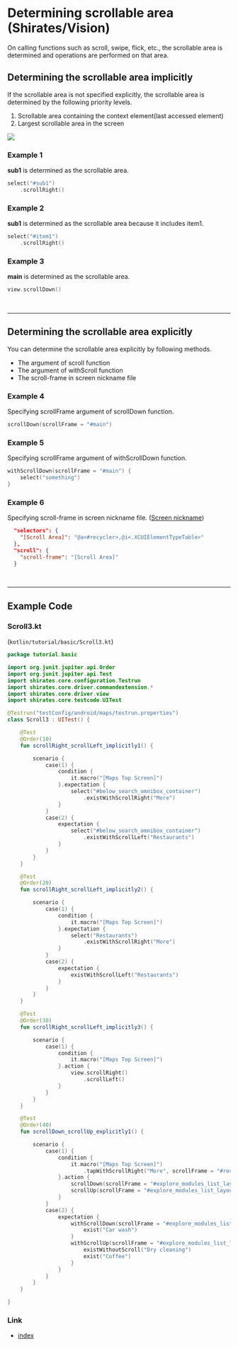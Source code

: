 # Determining scrollable area (Shirates/Vision)

On calling functions such as scroll, swipe, flick, etc.,
the scrollable area is determined and operations are performed on that area.

## Determining the scrollable area implicitly

If the scrollable area is not specified explicitly, the scrollable area is determined by the following priority levels.

1. Scrollable area containing the context element(last accessed element)
2. Largest scrollable area in the screen

![](../../_images/determining_scrollable_area_1.png)

### Example 1

**sub1** is determined as the scrollable area.

```kotlin
select("#sub1")
    .scrollRight()
```

### Example 2

**sub1** is determined as the scrollable area because it includes item1.

```kotlin
select("#item1")
    .scrollRight()
```

### Example 3

**main** is determined as the scrollable area.

```kotlin
view.scrollDown()
```

<br>
<hr>

## Determining the scrollable area explicitly

You can determine the scrollable area explicitly by following methods.

- The argument of scroll function
- The argument of withScroll function
- The scroll-frame in screen nickname file

### Example 4

Specifying scrollFrame argument of scrollDown function.

```kotlin
scrollDown(scrollFrame = "#main")
```

### Example 5

Specifying scrollFrame argument of withScrollDown function.

```kotlin
withScrollDown(scrollFrame = "#main") {
    select("something")
}
```

### Example 6

Specifying scroll-frame in screen nickname
file. ([Screen nickname](../../selector_and_nickname/nickname/screen_nickname.md))

```json
  "selectors": {
    "[Scroll Area]": "@a<#recycler>,@i<.XCUIElementTypeTable>"
  },
  "scroll": {
    "scroll-frame": "[Scroll Area]"
  }
```

<br>
<hr>

## Example Code

### Scroll3.kt

(`kotlin/tutorial/basic/Scroll3.kt`)

```kotlin
package tutorial.basic

import org.junit.jupiter.api.Order
import org.junit.jupiter.api.Test
import shirates.core.configuration.Testrun
import shirates.core.driver.commandextension.*
import shirates.core.driver.view
import shirates.core.testcode.UITest

@Testrun("testConfig/android/maps/testrun.properties")
class Scroll3 : UITest() {

    @Test
    @Order(10)
    fun scrollRight_scrollLeft_implicitly1() {

        scenario {
            case(1) {
                condition {
                    it.macro("[Maps Top Screen]")
                }.expectation {
                    select("#below_search_omnibox_container")
                        .existWithScrollRight("More")
                }
            }
            case(2) {
                expectation {
                    select("#below_search_omnibox_container")
                        .existWithScrollLeft("Restaurants")
                }
            }
        }
    }

    @Test
    @Order(20)
    fun scrollRight_scrollLeft_implicitly2() {

        scenario {
            case(1) {
                condition {
                    it.macro("[Maps Top Screen]")
                }.expectation {
                    select("Restaurants")
                        .existWithScrollRight("More")
                }
            }
            case(2) {
                expectation {
                    existWithScrollLeft("Restaurants")
                }
            }
        }
    }

    @Test
    @Order(30)
    fun scrollRight_scrollLeft_implicitly3() {

        scenario {
            case(1) {
                condition {
                    it.macro("[Maps Top Screen]")
                }.action {
                    view.scrollRight()
                        .scrollLeft()
                }
            }
        }
    }

    @Test
    @Order(40)
    fun scrollDown_scrollUp_explicitly1() {

        scenario {
            case(1) {
                condition {
                    it.macro("[Maps Top Screen]")
                        .tapWithScrollRight("More", scrollFrame = "#recycler_view")
                }.action {
                    scrollDown(scrollFrame = "#explore_modules_list_layout_recyclerView")
                    scrollUp(scrollFrame = "#explore_modules_list_layout_recyclerView")
                }
            }
            case(2) {
                expectation {
                    withScrollDown(scrollFrame = "#explore_modules_list_layout_recyclerView") {
                        exist("Car wash")
                    }
                    withScrollUp(scrollFrame = "#explore_modules_list_layout_recyclerView") {
                        existWithoutScroll("Dry cleaning")
                        exist("Coffee")
                    }
                }
            }
        }
    }

}
```

### Link

- [index](../../../../index.md)

